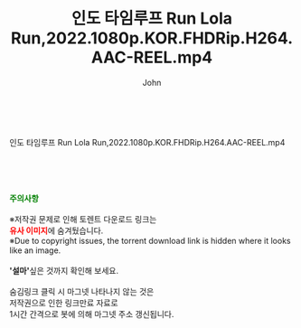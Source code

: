 ﻿---
layout: post
title:  "인도 타임루프 Run Lola Run,2022.1080p.KOR.FHDRip.H264.AAC-REEL.mp4"
author: John
categories: [ 영화 ]
tags: [  ]
image:  
description: "인도 타임루프 Run Lola Run,2022.1080p.KOR.FHDRip.H264.AAC-REEL.mp4 torrent 정보 공유"
toc: true
toc_sticky: true
---

<br>
<div class="view-img">
<a class="view_image" href="https://torrentmobile59.com/bbs/view_image.php?fn=%2Fdata%2Ffile%2Fmovie%2F3659260999_wQ2nx7Gl_4d2242fb035c28384b9e63e310bb2821bf8865de.jpg" target="_blank"><img alt="" class="img-tag" content="https://torrentmobile59.com/data/file/movie/3659260999_wQ2nx7Gl_4d2242fb035c28384b9e63e310bb2821bf8865de.jpg" itemprop="image" src="https://torrentmobile59.com/data/file/movie/3659260999_wQ2nx7Gl_4d2242fb035c28384b9e63e310bb2821bf8865de.jpg"/></a><a class="view_image" href="https://torrentmobile59.com/bbs/view_image.php?fn=%2Fdata%2Ffile%2Fmovie%2F3659260999_XKaPjSzH_f5eab65deeabe10946152635bc672820d8e0e7af.jpg" target="_blank"><img alt="" class="img-tag" content="https://torrentmobile59.com/data/file/movie/3659260999_XKaPjSzH_f5eab65deeabe10946152635bc672820d8e0e7af.jpg" itemprop="image" src="https://torrentmobile59.com/data/file/movie/3659260999_XKaPjSzH_f5eab65deeabe10946152635bc672820d8e0e7af.jpg"/></a></div><div class="view-content" itemprop="description">
<p>인도 타임루프 Run Lola Run,2022.1080p.KOR.FHDRip.H264.AAC-REEL.mp4<br/></p> </div>
    
<br><br><br>
<p data-ke-size="size16"><b><span style="color: green;">주의사항</span></b><br /><br />※저작권 문제로 인해 토렌트 다운로드 링크는<br /><b><span style="color: red;">유사 이미지</span></b>에 숨겨뒀습니다.<br />※Due to copyright issues, the torrent download link is hidden where it looks like an image.<br /><br /><b>'설마'</b>싶은 것까지 확인해 보세요.<br /><br />숨김링크 클릭 시 마그넷 나타나지 않는 것은<br />저작권으로 인한 링크만료 자료로<br />1시간 간격으로 봇에 의해 마그넷 주소 갱신됩니다.</p>
